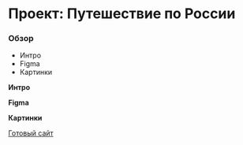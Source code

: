 # Проект: Путешествие по России

### Обзор
* Интро
* Figma
* Картинки

**Интро**

**Figma**

**Картинки**


[Готовый сайт](https://wit87.github.io/russian-travel/)
